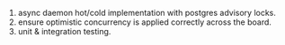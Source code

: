 1. async daemon hot/cold implementation with postgres advisory locks.
2. ensure optimistic concurrency is applied correctly across the board.
3. unit & integration testing.